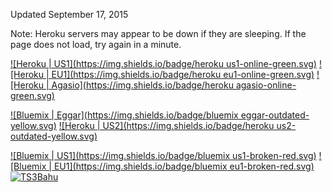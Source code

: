 Updated September 17, 2015

Note: Heroku servers may appear to be down if they are sleeping. If the page does not load, try again in a minute.

[![Heroku | US1](https://img.shields.io/badge/heroku us1-online-green.svg)](https://agar-clone-us.herokuapp.com/)
[![Heroku | EU1](https://img.shields.io/badge/heroku eu1-online-green.svg)](https://agar-clone.herokuapp.com/)
[![Heroku | Agasio](https://img.shields.io/badge/heroku agasio-online-green.svg)](https://agasio.herokuapp.com/)

[![Bluemix | Eggar](https://img.shields.io/badge/bluemix eggar-outdated-yellow.svg)](http://eggar.io/)
[![Heroku | US2](https://img.shields.io/badge/heroku us2-outdated-yellow.svg)](https://agario-clone-us.herokuapp.com/)

[![Bluemix | US1](https://img.shields.io/badge/bluemix us1-broken-red.svg)](http://agar-clone.mybluemix.net/)
[![Bluemix | EU1](https://img.shields.io/badge/bluemix eu1-broken-red.svg)](http://agar-clone.eu-gb.mybluemix.net/)
[![TS3Bahu](https://img.shields.io/badge/TS3Bahu-dead-red.svg)](http://agar.ts3bahu.com:3000)